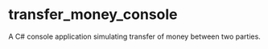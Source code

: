 # transfer_money_console
A C# console application simulating transfer of money between two parties.
